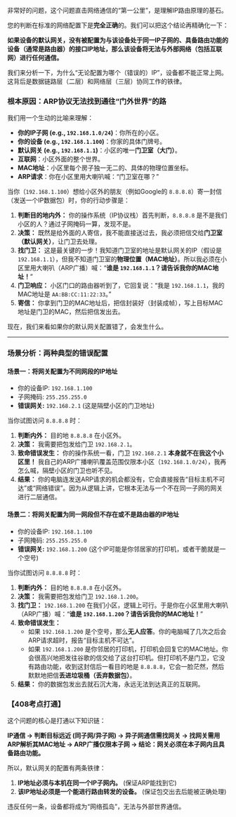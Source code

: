 非常好的问题，这个问题直击网络通信的“第一公里”，是理解IP路由原理的基石。

您的判断在标准的网络配置下是**完全正确**的。我们可以把这个结论再精确化一下：

**如果设备的默认网关，没有被配置为与该设备处于同一IP子网的、具备路由功能的设备（通常是路由器）的接口IP地址，那么该设备将无法与外部网络（包括互联网）进行任何通信。**

我们来分析一下，为什么“无论配置为哪个（错误的）IP”，设备都不能正常上网。这背后是数据链路层（二层）和网络层（三层）协同工作的铁律。



### 根本原因：ARP协议无法找到通往“门外世界”的路



我们用一个生动的比喻来理解：

- **你的IP子网 (e.g., `192.168.1.0/24`)**：你所在的小区。
- **你的设备 (e.g., `192.168.1.100`)**：你家的具体门牌号。
- **默认网关 (e.g., `192.168.1.1`)**：小区的唯一**门卫室（大门）**。
- **互联网**：小区外面的整个世界。
- **MAC地址**：小区里每个房子独一无二的、具体的物理位置坐标。
- **ARP请求**：你在小区里用大喇叭喊：“门卫室在哪？”

当你（`192.168.1.100`）想给小区外的朋友（例如Google的 `8.8.8.8`）寄一封信（发送一个IP数据包）时，你的行动步骤是：

1. **判断目的地内外：** 你的操作系统（IP协议栈）首先判断，`8.8.8.8` 是不是我们小区的人？通过子网掩码一算，发现不是。
2. **决策：** 既然是给外面的人寄信，我不能直接送过去，我必须把信交给**门卫室（默认网关）**，让门卫去处理。
3. **找门卫：** 这是最关键的一步！我知道门卫室的地址是默认网关的IP（假设是`192.168.1.1`），但我不知道门卫室的**物理位置（MAC地址）**。所以我必须在小区里用大喇叭（ARP广播）喊：“**谁是 `192.168.1.1`？请告诉我你的MAC地址！**”
4. **门卫响应：** 小区门口的路由器听到了，它回复说：“我是 `192.168.1.1`，我的MAC地址是 `AA:BB:CC:11:22:33`。”
5. **寄信：** 你拿到门卫的MAC地址后，把信封装好（封装成帧），写上目标MAC地址是门卫的MAC，然后把信发出去。

现在，我们来看如果你的默认网关配置错了，会发生什么。

------



### 场景分析：两种典型的错误配置





#### 场景一：将网关配置为**不同网段**的IP地址



- 你的设备IP: `192.168.1.100`
- 子网掩码: `255.255.255.0`
- **错误网关:** `192.168.2.1` (这是隔壁小区的门卫地址)

当你试图访问 `8.8.8.8` 时：

1. **判断内外：** 目的地 `8.8.8.8` 在小区外。
2. **决策：** 我需要把包发给门卫 `192.168.2.1`。
3. **致命错误发生：** 你的操作系统一看，门卫 `192.168.2.1` **本身就不在我这个小区里！** 我自己的ARP广播喇叭覆盖范围仅限本小区（`192.168.1.0/24`），我再怎么喊，隔壁小区的门卫也听不见。
4. **结果：** 你的电脑连发送ARP请求的机会都没有，它会直接报告“目标主机不可达”或“网络错误”。因为从逻辑上讲，它根本无法与一个不在同一子网的网关进行二层通信。



#### 场景二：将网关配置为**同一网段但不存在或不是路由器**的IP地址



- 你的设备IP: `192.168.1.100`
- 子网掩码: `255.255.255.0`
- **错误网关:** `192.168.1.200` (这个IP可能是你邻居家的打印机，或者干脆就是一个空号)

当你试图访问 `8.8.8.8` 时：

1. **判断内外：** 目的地 `8.8.8.8` 在小区外。
2. **决策：** 我需要把包发给门卫 `192.168.1.200`。
3. **找门卫：** `192.168.1.200` 在我们小区，逻辑上可行。于是你在小区里用大喇叭（ARP广播）喊：“**谁是 `192.168.1.200`？请告诉我你的MAC地址！**”
4. **致命错误发生：**
   - 如果 `192.168.1.200` 是个空号，那么**无人应答**。你的电脑喊了几次之后会ARP请求超时，报告“目标主机不可达”。
   - 如果 `192.168.1.200` 是你邻居的打印机，打印机会回复它的MAC地址。你会很高兴地把发往谷歌的信交给了这台打印机。但打印机不是门卫，它没有路由功能，收到这封信后一看目的地是 `8.8.8.8`，它会一脸茫然，然后默默地把信**丢进垃圾桶（丢弃数据包）**。
5. **结果：** 你的数据包发出去就石沉大海，永远无法到达真正的互联网。



### 【408考点打通】



这个问题的核心是打通以下知识链：

**IP通信 → 判断目标远近 (同子网/异子网) → 异子网通信需找网关 → 找网关需用ARP解析其MAC地址 → ARP广播仅限本子网 → 结论：网关必须在本子网内且具备路由功能。**

所以，默认网关的配置有两条铁律：

1. **IP地址必须与本机在同一个IP子网内。** (保证ARP能找到它)
2. **该IP地址必须是一个能进行路由转发的设备。** (保证包交出去后能被正确处理)

违反任何一条，设备都将成为“网络孤岛”，无法与外部世界通信。